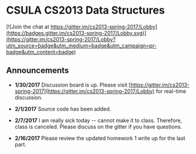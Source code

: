 # CSULA CS2013 Data Structures

[![Join the chat at https://gitter.im/cs2013-spring-2017/Lobby](https://badges.gitter.im/cs2013-spring-2017/Lobby.svg)](https://gitter.im/cs2013-spring-2017/Lobby?utm_source=badge&utm_medium=badge&utm_campaign=pr-badge&utm_content=badge)

## Announcements

- **1/30/2017** Discussion board is up.  Please visit [https://gitter.im/cs2013-spring-2017](https://gitter.im/cs2013-spring-2017/Lobby) for real-time discussion.

- **2/1/2017** Source code has been added.

- **2/7/2017** I am really sick today -- cannot make it to class.  Therefore, class is canceled.  Please discuss on the gitter if you have questions.

- **2/16/2017** Please review the updated homework 1 write up for the last part.

